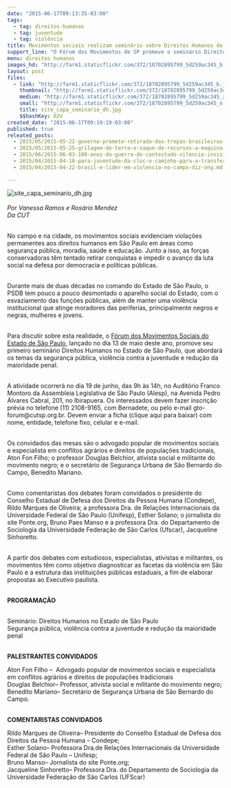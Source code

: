 ```yaml
---
date: "2015-06-17T09:13:35-03:00"
tags:
  - tag: direitos-humanos
  - tag: juventude
  - tag: violência
title: Movimentos sociais realizam seminário sobre Direitos Humanos do Estado de São Paulo
support_line: "O Fórum dos Movimentos de SP promove o seminário Direitos Humanos no Estado de SP, que abordará temas da segurança pública, violência contra a juventude e redução da maioridade penal."
menu: direitos humanos
images_hd: "http://farm1.staticflickr.com/372/18702895799_5d259ac345_b.jpg"
layout: post
files:
  - link: "http://farm1.staticflickr.com/372/18702895799_5d259ac345_b.jpg"
    thumbnail: "http://farm1.staticflickr.com/372/18702895799_5d259ac345_t.jpg"
    medium: "http://farm1.staticflickr.com/372/18702895799_5d259ac345_z.jpg"
    small: "http://farm1.staticflickr.com/372/18702895799_5d259ac345_n.jpg"
    title: site_capa_seminario_dh.jpg
    $$hashKey: 02V
created_date: "2015-06-17T09:19:19-03:00"
published: true
releated_posts:
  - 2015/05/2015-05-22-governo-promete-retirada-das-tropas-brasileiras-do-haiti-ate-o-final-de-2016.md
  - 2015/05/2015-05-25-grilagem-de-terra-e-saque-de-recursos-a-maquina-de-matar-na-amazonia.md
  - 2015/06/2015-06-03-100-anos-da-guerra-do-contestado-silencio-invisibilidade-e-miseria.md
  - 2015/04/2015-04-10-para-juventude-da-cloc-o-caminho-para-a-transformacao-e-a-organizacao.md
  - 2015/04/2015-04-22-brasil-e-lider-em-violencia-no-campo-diz-ong.md

---
```

<p><img alt="site_capa_seminario_dh.jpg" src="http://farm1.staticflickr.com/372/18702895799_5d259ac345_b.jpg" /><br />
<br />
<em>Por Vanessa Ramos e Ros&aacute;rio Mendez<br />
Da CUT</em></p>

<p><br />
No campo e na cidade, os movimentos sociais evidenciam viola&ccedil;&otilde;es permanentes aos direitos humanos em S&atilde;o Paulo em &aacute;reas como seguran&ccedil;a p&uacute;blica, moradia, sa&uacute;de e educa&ccedil;&atilde;o. Junto a isso, as for&ccedil;as conservadoras t&ecirc;m tentado retirar conquistas e impedir o avan&ccedil;o da luta social na defesa por democracia e pol&iacute;ticas p&uacute;blicas.</p>

<p><br />
Durante mais de duas d&eacute;cadas no comando do Estado de S&atilde;o Paulo, o PSDB tem pouco a pouco desmontado o aparelho social do Estado, com o esvaziamento das fun&ccedil;&otilde;es p&uacute;blicas, al&eacute;m de manter uma viol&ecirc;ncia institucional que atinge moradores das periferias, principalmente negros e negras, mulheres e jovens.</p>

<p><br />
Para discutir sobre esta realidade, o <a href="https://www.facebook.com/events/420637064784682/" target="_blank">F&oacute;rum dos Movimentos Sociais do Estado de S&atilde;o Paulo</a>, lan&ccedil;ado no dia 13 de maio deste ano, promove seu primeiro semin&aacute;rio Direitos Humanos no Estado de S&atilde;o Paulo, que abordar&aacute; os temas da seguran&ccedil;a p&uacute;blica, viol&ecirc;ncia contra a juventude e redu&ccedil;&atilde;o da maioridade penal.</p>

<p><br />
A atividade ocorrer&aacute; no dia 19 de junho, das 9h &agrave;s 14h, no Audit&oacute;rio Franco Montoro da Assembleia Legislativa de S&atilde;o Paulo (Alesp), na Avenida Pedro &Aacute;lvares Cabral, 201, no Ibirapuera. Os interessados devem fazer inscri&ccedil;&atilde;o pr&eacute;via no telefone (11) 2108-9165, com Bernadete, ou pelo e-mail gto-forum@cutsp.org.br. Devem enviar a ficha (clique aqui para baixar) com nome, entidade, telefone fixo, celular e e-mail.</p>

<p><br />
Os convidados das mesas s&atilde;o o advogado popular de movimentos sociais e especialista em conflitos agr&aacute;rios e direitos de popula&ccedil;&otilde;es tradicionais, Aton Fon Filho; o professor Douglas Belchior, ativista social e militante do movimento negro; e o secret&aacute;rio de Seguran&ccedil;a Urbana de S&atilde;o Bernardo do Campo, Benedito Mariano.</p>

<p><br />
Como comentaristas dos debates foram convidados o presidente do Conselho Estadual de Defesa dos Direitos da Pessoa Humana (Condepe), Rildo Marques de Oliveira; a professora Dra. de Rela&ccedil;&otilde;es Internacionais da Universidade Federal de S&atilde;o Paulo (Unifesp), Esther Solano; o jornalista do site Ponte.org, Bruno Paes Manso e a professora Dra. do Departamento de Sociologia da Universidade Federa&ccedil;&atilde;o de S&atilde;o Carlos (Ufscar), Jacqueline Sinhoretto.</p>

<p><br />
A partir dos debates com estudiosos, especialistas, ativistas e militantes, os movimentos t&ecirc;m como objetivo diagnosticar as facetas da viol&ecirc;ncia em S&atilde;o Paulo e a estrutura das institui&ccedil;&otilde;es p&uacute;blicas estaduais, a fim de elaborar propostas ao Executivo paulista.&nbsp;&nbsp;</p>

<p><br />
<strong>PROGRAMA&Ccedil;&Atilde;O</strong></p>

<p><br />
Semin&aacute;rio: Direitos Humanos no Estado de S&atilde;o Paulo<br />
Seguran&ccedil;a p&uacute;blica, viol&ecirc;ncia contra a juventude e redu&ccedil;&atilde;o da maioridade penal</p>

<p><br />
<strong>PALESTRANTES CONVIDADOS</strong></p>

<p>Aton Fon Filho &ndash;&nbsp; Advogado popular de movimentos sociais e especialista em conflitos agr&aacute;rios e direitos de popula&ccedil;&otilde;es tradicionais<br />
Douglas Belchior&ndash; Professor, ativista social e militante do movimento negro;<br />
Benedito Mariano&ndash; Secret&aacute;rio de Seguran&ccedil;a Urbana de S&atilde;o Bernardo do Campo.</p>

<p><br />
<strong>COMENTARISTAS CONVIDADOS</strong></p>

<p>Rildo Marques de Oliveira&ndash; Presidente do Conselho Estadual de Defesa dos Direitos da Pessoa Humana &ndash; Condepe;<br />
Esther Solano&ndash; Professora Dra.de Rela&ccedil;&otilde;es Internacionais da Universidade Federal de S&atilde;o Paulo &ndash; Unifesp;<br />
Bruno Manso&ndash; Jornalista do site Ponte.org;<br />
Jacqueline Sinhoretto&ndash; Professora Dra. do Departamento de Sociologia da Universidade Federa&ccedil;&atilde;o de S&atilde;o Carlos (UFScar)</p>
